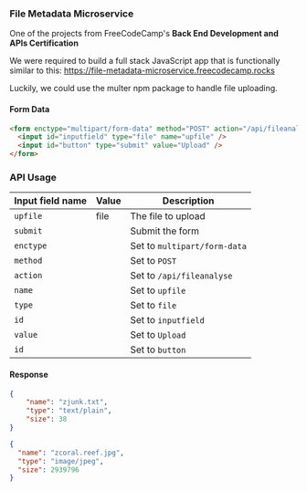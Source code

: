 ### File Metadata Microservice

One of the projects from FreeCodeCamp's **Back End Development and APIs Certification**

We were required to build a full stack JavaScript app that is functionally similar to this: https://file-metadata-microservice.freecodecamp.rocks

Luckily, we could use the multer npm package to handle file uploading.

#### Form Data

```html
<form enctype="multipart/form-data" method="POST" action="/api/fileanalyse">
  <input id="inputfield" type="file" name="upfile" />
  <input id="button" type="submit" value="Upload" />
</form>
```

### API Usage

| Input field name | Value | Description                  |
| ---------------- | ----- | ---------------------------- |
| `upfile`         | file  | The file to upload           |
| `submit`         |       | Submit the form              |
| `enctype`        |       | Set to `multipart/form-data` |
| `method`         |       | Set to `POST`                |
| `action`         |       | Set to `/api/fileanalyse`    |
| `name`           |       | Set to `upfile`              |
| `type`           |       | Set to `file`                |
| `id`             |       | Set to `inputfield`          |
| `value`          |       | Set to `Upload`              |
| `id`             |       | Set to `button`              |

#### Response

```json
{
    "name": "zjunk.txt",
    "type": "text/plain",
    "size": 38
}

{
  "name": "zcoral.reef.jpg",
  "type": "image/jpeg",
  "size": 2939796
}
```
